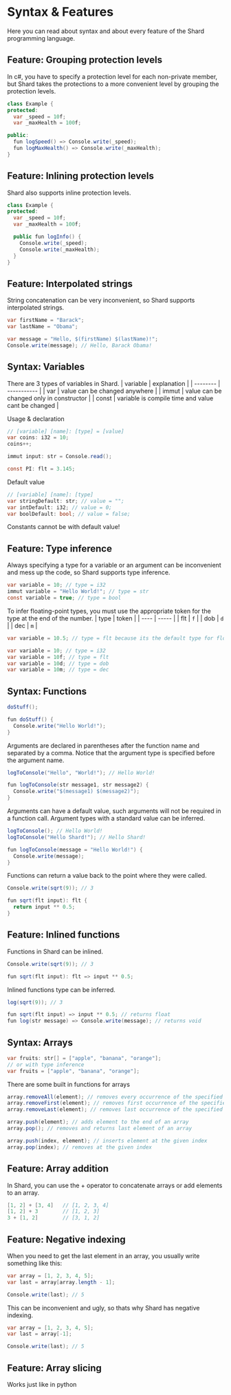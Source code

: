 # Syntax & Features
Here you can read about syntax and about every feature of the Shard programming language.
## Feature: Grouping protection levels
In c#, you have to specify a protection level for each non-private member, but Shard takes the protections to a more convenient level by grouping the protection levels.
```cs
class Example {
protected:
  var _speed = 10f;
  var _maxHealth = 100f;

public:
  fun logSpeed() => Console.write(_speed);
  fun logMaxHealth() => Console.write(_maxHealth);
}
```
## Feature: Inlining protection levels
Shard also supports inline protection levels.
```cs
class Example {
protected:
  var _speed = 10f;
  var _maxHealth = 100f;

  public fun logInfo() {
    Console.write(_speed);
    Console.write(_maxHealth);
  }
}
```
## Feature: Interpolated strings
String concatenation can be very inconvenient, so Shard supports interpolated strings.
```cs
var firstName = "Barack";
var lastName = "Obama";

var message = "Hello, $(firstName) $(lastName)!";
Console.write(message); // Hello, Barack Obama!
```
## Syntax: Variables
There are 3 types of variables in Shard.
| variable | explanation |
| -------- | ----------- |
| var | value can be changed anywhere |
| immut | value can be changed only in constructor |
| const | variable is compile time and value cant be changed  |

Usage & declaration
```cs
// [variable] [name]: [type] = [value]
var coins: i32 = 10;
coins++;

immut input: str = Console.read();

const PI: flt = 3.145;
```
Default value
```cs
// [variable] [name]: [type]
var stringDefault: str; // value = "";
var intDefault: i32; // value = 0;
var boolDefault: bool; // value = false;
```
Constants cannot be with default value!
## Feature: Type inference
Always specifying a type for a variable or an argument can be inconvenient and mess up the code, so Shard supports type inference.
```cs
var variable = 10; // type = i32
immut variable = "Hello World!"; // type = str
const variable = true; // type = bool
```
To infer floating-point types, you must use the appropriate token for the type at the end of the number.
| type | token |
| ---- | ----- |
| flt | `f` |
| dob | `d` |
| dec | `m` |
```cs
var variable = 10.5; // type = flt because its the default type for floating point numbers

var variable = 10; // type = i32
var variable = 10f; // type = flt
var variable = 10d; // type = dob
var variable = 10m; // type = dec
```
## Syntax: Functions
```cs
doStuff();

fun doStuff() {
  Console.write("Hello World!");
}
```
Arguments are declared in parentheses after the function name and separated by a comma.
Notice that the argument type is specified before the argument name.
```cs
logToConsole("Hello", "World!"); // Hello World!

fun logToConsole(str message1, str message2) {
  Console.write("$(message1) $(message2)");
}
```
Arguments can have a default value, such arguments will not be required in a function call.
Argument types with a standard value can be inferred.
```cs
logToConsole(); // Hello World!
logToConsole("Hello Shard!"); // Hello Shard!

fun logToConsole(message = "Hello World!") {
  Console.write(message);
}
```
Functions can return a value back to the point where they were called.
```cs
Console.write(sqrt(9)); // 3

fun sqrt(flt input): flt {
  return input ** 0.5;
}
```
## Feature: Inlined functions
Functions in Shard can be inlined.
```cs
Console.write(sqrt(9)); // 3

fun sqrt(flt input): flt => input ** 0.5;
```
Inlined functions type can be inferred.
```cs
log(sqrt(9)); // 3

fun sqrt(flt input) => input ** 0.5; // returns float
fun log(str message) => Console.write(message); // returns void
```
## Syntax: Arrays
```cs
var fruits: str[] = ["apple", "banana", "orange"];
// or with type inference
var fruits = ["apple", "banana", "orange"];
```
There are some built in functions for arrays
```cs
array.removeAll(element); // removes every occurrence of the specified element in an array
array.removeFirst(element); // removes first occurrence of the specified element in an array
array.removeLast(element); // removes last occurrence of the specified element in an array

array.push(element); // adds element to the end of an array
array.pop(); // removes and returns last element of an array

array.push(index, element); // inserts element at the given index
array.pop(index); // removes at the given index
```
## Feature: Array addition
In Shard, you can use the + operator to concatenate arrays or add elements to an array.
```cs
[1, 2] + [3, 4]   // [1, 2, 3, 4]
[1, 2] + 3        // [1, 2, 3]
3 + [1, 2]        // [3, 1, 2]
```
## Feature: Negative indexing
When you need to get the last element in an array, you usually write something like this:
```cs
var array = [1, 2, 3, 4, 5];
var last = array[array.length - 1];

Console.write(last); // 5
```
This can be inconvenient and ugly, so thats why Shard has negative indexing.
```cs
var array = [1, 2, 3, 4, 5];
var last = array[-1];

Console.write(last); // 5
```
## Feature: Array slicing
Works just like in python
```cs

```
